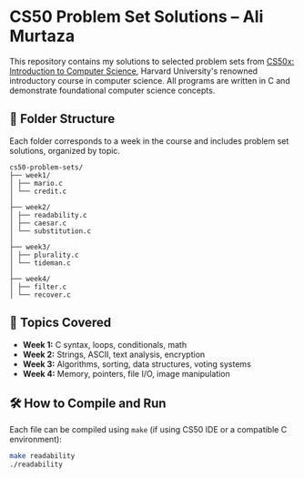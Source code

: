 # CS50 Problem Set Solutions – Ali Murtaza

This repository contains my solutions to selected problem sets from [CS50x: Introduction to Computer Science](https://cs50.harvard.edu/x/), Harvard University's renowned introductory course in computer science. All programs are written in C and demonstrate foundational computer science concepts.

## 📁 Folder Structure

Each folder corresponds to a week in the course and includes problem set solutions, organized by topic.
```
cs50-problem-sets/
├── week1/
│ ├── mario.c
│ └── credit.c
│
├── week2/
│ ├── readability.c
│ ├── caesar.c
│ └── substitution.c
│
├── week3/
│ ├── plurality.c
│ └── tideman.c
│
├── week4/
│ ├── filter.c
│ └── recover.c
```
## 🧠 Topics Covered

- **Week 1:** C syntax, loops, conditionals, math
- **Week 2:** Strings, ASCII, text analysis, encryption
- **Week 3:** Algorithms, sorting, data structures, voting systems
- **Week 4:** Memory, pointers, file I/O, image manipulation

## 🛠️ How to Compile and Run

Each file can be compiled using `make` (if using CS50 IDE or a compatible C environment):

```bash
make readability
./readability
